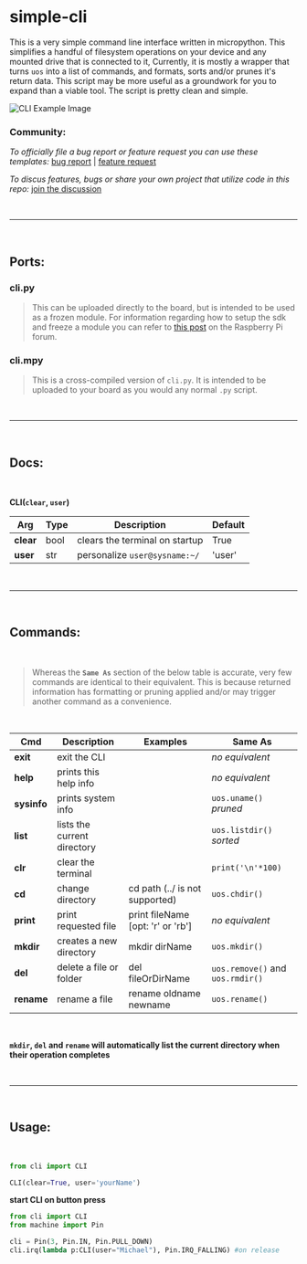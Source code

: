 # simple-cli

This is a very simple command line interface written in micropython. This simplifies a handful of filesystem operations on your device and any mounted drive that is connected to it, Currently, it is mostly a wrapper that turns `uos` into a list of commands, and formats, sorts and/or prunes it's return data. This script may be more useful as a groundwork for you to expand than a viable tool. The script is pretty clean and simple.

![CLI Example Image](https://i.imgur.com/Busi9DL.png "CLI Example")


### Community:

_To officially file a bug report or feature request you can use these templates:_   [bug report](https://github.com/OneMadGypsy/simple-cli/blob/main/.github/ISSUE_TEMPLATE/bug_report.md) | [feature request](https://github.com/OneMadGypsy/simple-cli/blob/main/.github/ISSUE_TEMPLATE/feature_request.md)

_To discus features, bugs or share your own project that utilize code in this repo:_   [join the discussion](https://github.com/OneMadGypsy/simple-cli/discussions/1)

<br />

------

<br />

## Ports:

### cli.py
>This can be uploaded directly to the board, but is intended to be used as a frozen module. For information regarding how to setup the sdk and freeze a module you can refer to [this post](https://www.raspberrypi.org/forums/viewtopic.php?f=146&t=306449#p1862108) on the Raspberry Pi forum.


### cli.mpy
>This is a cross-compiled version of `cli.py`. It is intended to be uploaded to your board as you would any normal `.py` script.

<br />

-------

<br />

## Docs:

<br />

**CLI(`clear`, `user`)**

 Arg       | Type   | Description                    | Default
 ----------|--------|--------------------------------|--------
 **clear** | bool   | clears the terminal on startup | True
 **user**  | str    | personalize `user@sysname:~/`  | 'user'
 
 <br />
 
 ------
 
 <br />
 
 ## Commands:
 
 <br />
 
>Whereas the **`Same As`** section of the below table is accurate, very few commands are identical to their equivalent. This is because returned information has formatting or pruning applied and/or may trigger another command as a convenience.
 
 <br />

 Cmd        | Description                  | Examples                              | Same As
------------|------------------------------|---------------------------------------|--------------------------------
**exit**    | exit the CLI                 |                                       | *no equivalent*
**help**    | prints this help info        |                                       | *no equivalent*
**sysinfo** | prints system info           |                                       | `uos.uname()` *pruned*
**list**    | lists the current directory  |                                       | `uos.listdir()` *sorted*
**clr**     | clear the terminal           |                                       | `print('\n'*100)`
**cd**      | change directory             | cd path (../ is not supported)        | `uos.chdir()`
**print**   | print requested file         | print fileName [opt: \'r\' or \'rb\'] | *no equivalent*
**mkdir**   | creates a new directory      | mkdir dirName                         | `uos.mkdir()`
**del**     | delete a file or folder      | del fileOrDirName                     | `uos.remove()` and `uos.rmdir()`
**rename**  | rename a file                | rename oldname newname                | `uos.rename()`

<br />

**`mkdir`, `del` and `rename` will automatically list the current directory when their operation completes** 

<br />
 
------
 
<br />
 
  
## Usage:

 <br />
 
```python
from cli import CLI

CLI(clear=True, user='yourName')
```


**start CLI on button press**


```python
from cli import CLI
from machine import Pin

cli = Pin(3, Pin.IN, Pin.PULL_DOWN)
cli.irq(lambda p:CLI(user="Michael"), Pin.IRQ_FALLING) #on release

```

